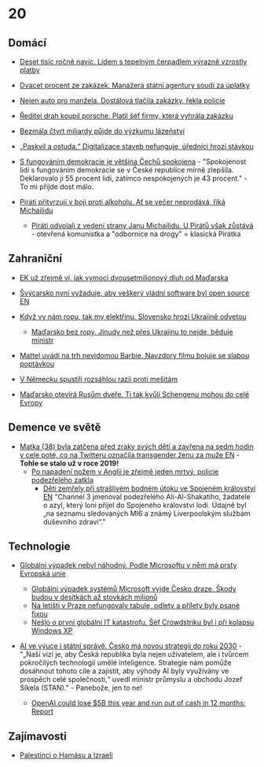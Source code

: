 # 20

## Domácí

* [Deset tisíc ročně navíc. Lidem s tepelným čerpadlem výrazně vzrostly platby](https://www.novinky.cz/clanek/ekonomika-deset-tisic-rocne-navic-lidem-s-tepelnym-cerpadlem-vyrazne-vzrostly-platby-40482106)

* [Dvacet procent ze zakázek. Manažera státní agentury soudí za úplatky](https://www.seznamzpravy.cz/clanek/domaci-kauzy-dvacet-procent-ze-zakazek-manazera-statni-agentury-soudi-za-uplatky-255893)

* [Nejen auto pro manžela. Dostálová tlačila zakázky, řekla policie](https://www.seznamzpravy.cz/clanek/domaci-kauzy-nejen-auto-pro-manzela-dostalova-tlacila-zakazky-na-turistiku-rekla-policie-211151)

* [Ředitel drah koupil porsche. Platil šéf firmy, která vyhrála zakázku](https://www.seznamzpravy.cz/clanek/domaci-kauzy-reditel-drah-koupil-porsche-platil-sef-firmy-ktera-vyhrala-zakazku-221827)

* [Bezmála čtvrt miliardy půjde do výzkumu lázeňství](https://www.novinky.cz/clanek/veda-skoly-bezmala-ctvrt-miliardy-pujde-do-vyzkumu-lazenstvi-40480760)

* [„Paskvil a ostuda.“ Digitalizace staveb nefunguje, úředníci hrozí stávkou](https://www.idnes.cz/zpravy/domaci/ivan-bartos-digitalizace-stavby-fiasko-system.A240724_185633_domaci_stud)

* [S fungováním demokracie je většina Čechů spokojena](https://www.novinky.cz/clanek/domaci-s-fungovanim-demokracie-je-vetsina-cechu-spokojena-40481919) - "Spokojenost lidí s fungováním demokracie se v České republice mírně zlepšila. Deklarovalo ji 55 procent lidí, zatímco nespokojených je 43 procent." - To mi přijde dost málo.

* [Piráti přitvrzují v boji proti alkoholu. Ať se večer neprodává, říká Michailidu](https://www.idnes.cz/zpravy/domaci/rozhovor-michailidu-opatreni-k-omezeni-prodeje-alkoholu-omezeni-po-22-00-pestovani-konopi.A240730_114006_domaci_kop)
  * [Piráti odvolali z vedení strany Janu Michailidu. U Pirátů však zůstává](https://zpravy.aktualne.cz/domaci/pirati-odvolali-z-vedeni-strany-janu-michailidu-hlasici-se-k/r~20ba233a03de11eea873ac1f6b220ee8/) - otevřená komunistka a "odbornice na drogy" = klasická Pirátka

##  Zahraniční

* [EK už zřejmě ví, jak vymoci dvousetmilionový dluh od Maďarska](https://eurozpravy.cz/zahranicni/ek-uz-zrejme-vi-jak-vymoci-dvousetmilionovy-dluh-od-madarska.7abyonwz)

* [Švýcarsko nyní vyžaduje, aby veškerý vládní software byl open source EN](https://www.zdnet.com/article/switzerland-now-requires-all-government-software-to-be-open-source/)

* [Když vy nám ropu, tak my elektřinu. Slovensko hrozí Ukrajině odvetou](https://www.novinky.cz/clanek/zahranicni-evropa-kdyz-vy-nam-ropu-tak-my-elektrinu-slovensko-hrozi-ukrajine-odvetou-40481502)
  * [Maďarsko bez ropy. Jinudy než přes Ukrajinu to nejde, běduje ministr](https://www.novinky.cz/clanek/zahranicni-evropa-madarsko-bez-ropy-jinudy-nez-pres-ukrajinu-to-nejde-beduje-ministr-40481468)

* [Mattel uvádí na trh nevidomou Barbie. Navzdory filmu bojuje se slabou poptávkou](https://www.idnes.cz/ekonomika/zahranicni/nevidoma-barbie-mattel.A240723_092725_eko-zahranicni_klak)

* [V Německu spustili rozsáhlou razii proti mešitám](https://www.novinky.cz/clanek/zahranicni-evropa-v-nemecku-spustili-rozsahlou-razii-proti-mesitam-40481443)

* [Maďarsko otevírá Rusům dveře. Ti tak kvůli Schengenu mohou do celé Evropy](https://www.idnes.cz/zpravy/zahranicni/madarsko-rusko-belorusko-zjednodusene-vstupni-podminky.A240730_091951_zahranicni_roku)

## Demence ve světě

* [Matka (38) byla zatčena před zraky svých dětí a zavřena na sedm hodin v cele poté, co na Twitteru označila transgender ženu za muže EN](https://www.dailymail.co.uk/news/article-6687123/Mother-arrested-children-calling-transgender-woman-man.html) - **Tohle se stalo už v roce 2019!**
  * [Po napadení nožem v Anglii je zřejmě jeden mrtvý, policie podezřelého zatkla](https://www.seznamzpravy.cz/clanek/zahranicni-po-napadeni-nozem-v-anglii-je-nekolik-mrtvych-policie-zatkla-jednoho-muze-256802)
      * [Děti zemřely při strašlivém bodném útoku ve Spojeném království EN](https://www.bignewsnetwork.com/news/274474542/children-dead-in-horrendous-uk-stabbing-attack) "Channel 3 jmenoval podezřelého Ali-Al-Shakatiho, žadatele o azyl, který loni přijel do Spojeného království lodí. Údajně byl „na seznamu sledovaných MI6 a známý Liverpoolským službám duševního zdraví“."

## Technologie

* [Globální výpadek nebyl náhodný. Podle Microsoftu v něm má prsty Evropská unie](https://smartmania.cz/globalni-vypadek-nebyl-nahodny-podle-microsoftu-v-nem-ma-prsty-evropska-unie/)
  * [Globální výpadek systémů Microsoft vyjde Česko draze. Škody budou v desítkách až stovkách milionů](https://www.irozhlas.cz/ekonomika/globalni-vypadek-systemu-microsoft-vyjde-cesko-draze-skody-budou-v-desitkach-az_2407222051_kma)
  * [Na letišti v Praze nefungovaly tabule, odlety a přílety byly psané fixou](https://www.novinky.cz/clanek/ekonomika-letiste-praha-ma-technicke-problemy-40481503) 
  * [Nešlo o první globální IT katastrofu. Šéf Crowdstriku byl i při kolapsu Windows XP](https://www.novinky.cz/clanek/internet-a-pc-software-neslo-o-prvni-globalni-it-katastrofu-sef-crowdstriku-byl-i-pri-kolapsu-windows-xp-40481255)
 
* [AI ve výuce i státní správě. Česko má novou strategii do roku 2030](https://www.novinky.cz/clanek/internet-a-pc-ai-ai-ve-vyuce-i-statni-sprave-cesko-ma-novou-strategii-do-roku-2030-40481631) - "„Naší vizí je, aby Česká republika byla nejen uživatelem, ale i tvůrcem pokročilých technologií umělé inteligence. Strategie nám pomůže dosáhnout tohoto cíle a zajistit, aby výhody AI byly využívány ve prospěch celé společnosti,“ uvedl ministr průmyslu a obchodu Jozef Síkela (STAN)." - Panebože, jen to ne!
  * [OpenAI could lose $5B this year and run out of cash in 12 months: Report](https://cointelegraph.com/news/openai-could-lose-5b-this-year-and-run-out-of-cash-in-12-months-report)


## Zajímavosti

* [Palestinci o Hamásu a Izraeli](https://www.youtube.com/watch?v=_ptm4vWwxWg)
